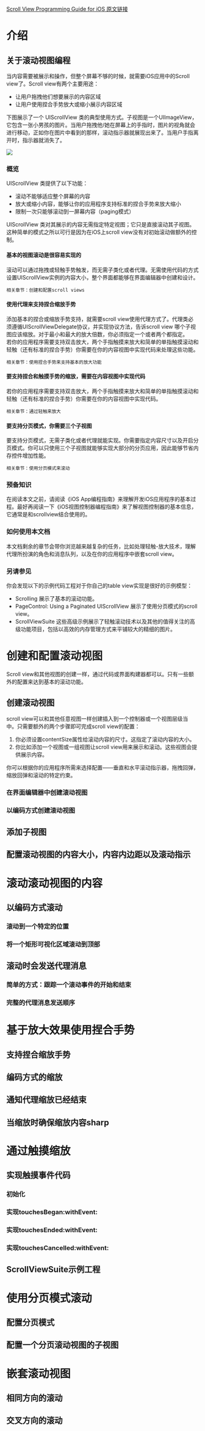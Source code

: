 [Scroll View Programming Guide for iOS 原文链接](https://developer.apple.com/library/content/documentation/WindowsViews/Conceptual/UIScrollView_pg/Introduction/Introduction.html#//apple_ref/doc/uid/TP40008179)

# 介绍
## 关于滚动视图编程
当内容需要被展示和操作，但整个屏幕不够的时候，就需要iOS应用中的Scroll view了。Scroll view有两个主要用途：  

* 让用户拖拽他们想要展示的内容区域
* 让用户使用捏合手势放大或缩小展示内容区域

下图展示了一个 UIScrollView 类的典型使用方式。子视图是一个UIImageView，它包含一张小男孩的图片。当用户拖拽他/她在屏幕上的手指时，图片的视角就会进行移动，正如你在图片中看到的那样，滚动指示器就展现出来了。当用户手指离开时，指示器就消失了。

![](https://developer.apple.com/library/archive/documentation/WindowsViews/Conceptual/UIScrollView_pg/Art/NSImageView_UIScrollView.jpg)

### 概览
UIScrollView 类提供了以下功能：  

* 滚动不能够适应整个屏幕的内容
* 放大或缩小内容，能够让你的应用程序支持标准的捏合手势来放大缩小
* 限制一次只能够滚动到一屏幕内容（paging模式）

UIScrollView 类对其展示的内容无需指定特定视图；它只是直接滚动其子视图。这种简单的模式之所以可行是因为在iOS上scroll view没有对初始滚动做额外的控制。

#### 基本的视图滚动是很容易实现的
滚动可以通过拖拽或轻触手势触发，而无需子类化或者代理。无需使用代码的方式设置UIScrollView实例的内容大小，整个界面都能够在界面编辑器中创建和设计。  

```
相关章节：创建和配置scroll views
```

#### 使用代理来支持捏合缩放手势
添加基本的捏合或缩放手势支持，就需要scroll view使用代理方式了。代理类必须遵循UIScrollViewDelegate协议，并实现协议方法，告诉scroll view 哪个子视图应该缩放。对于最小和最大的放大倍数，你必须指定一个或者两个都指定。  
若你的应用程序需要支持双击放大，两个手指触摸来放大和简单的单指触摸滚动和轻触（还有标准的捏合手势）你需要在你的内容视图中实现代码来处理这些功能。

```
相关章节：使用捏合手势来支持基本的放大功能
```

#### 要支持捏合和触摸手势的缩放，需要在内容视图中实现代码
若你的应用程序需要支持双击放大，两个手指触摸来放大和简单的单指触摸滚动和轻触（还有标准的捏合手势）你需要在你的内容视图中实现代码。  

```
相关章节：通过轻触来放大
```

#### 要支持分页模式，你需要三个子视图
要支持分页模式，无需子类化或者代理就能实现。你需要指定内容尺寸以及开启分页模式。你可以只使用三个子视图就能够实现大部分的分页应用，因此能够节省内存控件增加性能。

```
相关章节：使用分页模式来滚动
```
### 预备知识
在阅读本文之前，请阅读《iOS App编程指南》来理解开发iOS应用程序的基本过程。最好再阅读一下《iOS视图控制器编程指南》来了解视图控制器的基本信息，它通常是和scrollview结合使用的。
### 如何使用本文档
本文档剩余的章节会带你浏览越来越复杂的任务，比如处理轻触-放大技术，理解代理所扮演的角色和消息队列，以及在你的应用程序中嵌套scroll view。
### 另请参见
你会发现以下的示例代码工程对于你自己的table view实现是很好的示例模型：  

* Scrolling 展示了基本的滚动功能。
* PageControl: Using a Paginated UIScrollView 展示了使用分页模式的scroll view。
* ScrollViewSuite 这些高级示例展示了轻触滚动技术以及其他的值得关注的高级功能项目，包括以高效的内存管理方式来平铺较大的精细的图片。

# 创建和配置滚动视图
Scroll view和其他视图的创建一样，通过代码或界面构建器都可以。只有一些额外的配置来达到基本的滚动功能。
## 创建滚动视图
scroll view可以和其他任意视图一样创建插入到一个控制器或一个视图层级当中。只需要额外的两个步骤即可完成scroll view的配置：  

1. 你必须设置contentSize属性给滚动内容的尺寸。这指定了滚动内容的大小。
2. 你比如添加一个视图或一组视图让scroll view用来展示和滚动。这些视图会提供展示内容。

你可以根据你的应用程序所需来选择配置——垂直和水平滚动指示器，拖拽回弹，缩放回弹和滚动的特定约束。
### 在界面编辑器中创建滚动视图

### 以编码方式创建滚动视图

## 添加子视图

## 配置滚动视图的内容大小，内容内边距以及滚动指示

# 滚动滚动视图的内容

## 以编码方式滚动

### 滚动到一个特定的位置

### 将一个矩形可视化区域滚动到顶部

## 滚动时会发送代理消息

### 简单的方式：跟踪一个滚动事件的开始和结束

### 完整的代理消息发送顺序

# 基于放大效果使用捏合手势

## 支持捏合缩放手势

## 编码方式的缩放

## 通知代理缩放已经结束

## 当缩放时确保缩放内容sharp

# 通过触摸缩放

## 实现触摸事件代码

### 初始化

### 实现touchesBegan:withEvent:

### 实现touchesEnded:withEvent:

### 实现touchesCancelled:withEvent:

## ScrollViewSuite示例工程

# 使用分页模式滚动

## 配置分页模式

## 配置一个分页滚动视图的子视图

# 嵌套滚动视图

## 相同方向的滚动

## 交叉方向的滚动